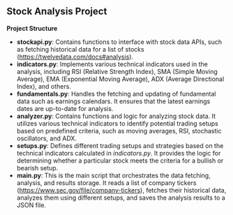 ## Stock Analysis Project

**Project Structure**

- **stockapi.py**: Contains functions to interface with stock data APIs, such as fetching historical data for a list of stocks (https://twelvedata.com/docs#analysis).
- **indicators.py**: Implements various technical indicators used in the analysis, including RSI (Relative Strength Index), SMA (Simple Moving Average), EMA (Exponential Moving Average), ADX (Average Directional Index), and others.
- **fundamentals.py**: Handles the fetching and updating of fundamental data such as earnings calendars. It ensures that the latest earnings dates are up-to-date for analysis.
- **analyzer.py**: Contains functions and logic for analyzing stock data. It utilizes various technical indicators to identify potential trading setups based on predefined criteria, such as moving averages, RSI, stochastic oscillators, and ADX.
- **setups.py**: Defines different trading setups and strategies based on the technical indicators calculated in _indicators.py_. It provides the logic for determining whether a particular stock meets the criteria for a bullish or bearish setup.
- **main.py**: This is the main script that orchestrates the data fetching, analysis, and results storage. It reads a list of company tickers (https://www.sec.gov/file/company-tickers), fetches their historical data, analyzes them using different setups, and saves the analysis results to a JSON file.
